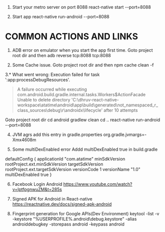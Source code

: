1. Start your metro server on port 8088
react-native start  --port=8088

2. Start app
react-native run-android  --port=8088



COMMON ACTIONS AND LINKS
======================================
1. ADB error on emulator when you start the app first time. Goto project root dir and then
adb reverse tcp:8088 tcp:8088


2. Some Cache issue. Goto project root dir and then
npm cache clean -f

3.* What went wrong:
Execution failed for task ':app:processDebugResources'.
> A failure occurred while executing com.android.build.gradle.internal.tasks.Workers$ActionFacade
   > Unable to delete directory 'C:\dhruv-react-native-workspace\atatime\android\app\build\generated\not_namespaced_r_class_sources\debug\r\androidx\lifecycle' after 10 attempts


Goto project root dir
cd android
gradlew clean
cd ..
react-native run-android  --port=8088



4. JVM agrs
add this entry in gradle.properties
org.gradle.jvmargs=-Xmx4608m


5. Some multiDexEnabled error
Addd multiDexEnabled true
in build.gradle

 defaultConfig {
        applicationId "com.atatime"
        minSdkVersion rootProject.ext.minSdkVersion
        targetSdkVersion rootProject.ext.targetSdkVersion
        versionCode 1
        versionName "1.0"
        multiDexEnabled true
    }


6. Facebook Login Android
https://www.youtube.com/watch?v=lptfpgnwuZM&t=285s

7. Signed APK for Android in React-native
https://reactnative.dev/docs/signed-apk-android

8. Fingerprint generation for Google APIs(Dev Environment)
keytool -list -v -keystore "%USERPROFILE%\.android\debug.keystore" -alias androiddebugkey -storepass android -keypass android
